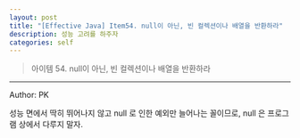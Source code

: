 ```yaml
---
layout: post
title: "[Effective Java] Item54. null이 아닌, 빈 컬렉션이나 배열을 반환하라"
description: 성능 고려를 하주자
categories: self
---
```


> 아이템 54. null이 아닌, 빈 컬렉션이나 배열을 반환하라

-----

Author: PK

성능 면에서 딱히 뛰어나지 않고 null 로 인한 예외만 늘어나는 꼴이므로, null 은 프로그램 상에서 다루지 말자.
